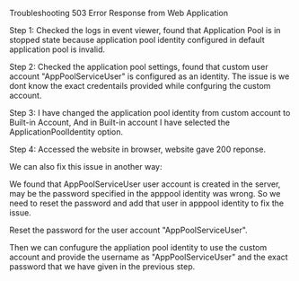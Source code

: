 
Troubleshooting 503 Error Response from Web Application


Step 1: Checked the logs in event viewer, found that Application Pool is in stopped state because application pool identity configured in default application pool is invalid.

Step 2: Checked the application pool settings, found that custom user account "AppPoolServiceUser" is configured as an identity. The issue is we dont know the exact credentails provided while confguring the custom account.

Step 3: I have changed the application pool identity from custom account to Built-in Account, And in Built-in account I have selected the ApplicationPoolIdentity option.

Step 4: Accessed the website in browser, website gave 200 reponse.


We can also fix this issue in another way:

We found that AppPoolServiceUser user account is created in the server, may be the password specified in the apppool identity was wrong. So we need to reset the password and add that user in apppool identity to fix the issue.

Reset the password for the user account "AppPoolServiceUser".


Then we can confugure the appliation pool identity to use the custom account and provide the username as "AppPoolServiceUser" and the exact password that we have given in the previous step.



